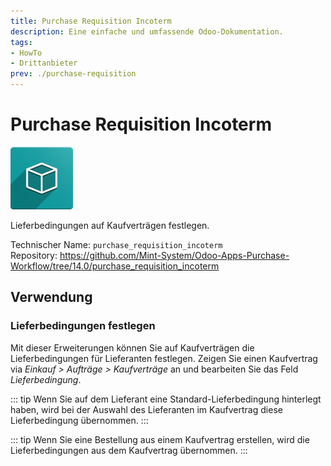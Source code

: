 ```yaml
---
title: Purchase Requisition Incoterm
description: Eine einfache und umfassende Odoo-Dokumentation.
tags:
- HowTo
- Drittanbieter
prev: ./purchase-requisition
---
```

# Purchase Requisition Incoterm
![icon_oms_box](attachments/icon_oms_box.png)

Lieferbedingungen auf Kaufverträgen festlegen.

Technischer Name: `purchase_requisition_incoterm`\
Repository: <https://github.com/Mint-System/Odoo-Apps-Purchase-Workflow/tree/14.0/purchase_requisition_incoterm>

## Verwendung

### Lieferbedingungen festlegen

Mit dieser Erweiterungen können Sie auf Kaufverträgen die Lieferbedingungen für Lieferanten festlegen. Zeigen Sie einen Kaufvertrag via *Einkauf > Aufträge > Kaufverträge* an und bearbeiten Sie das Feld *Lieferbedingung*.

::: tip
Wenn Sie auf dem Lieferant eine Standard-Lieferbedingung hinterlegt haben, wird bei der Auswahl des Lieferanten im Kaufvertrag diese Lieferbedingung übernommen.
:::

::: tip
Wenn Sie eine Bestellung aus einem Kaufvertrag erstellen, wird die Lieferbedingungen aus dem Kaufvertrag übernommen.
:::